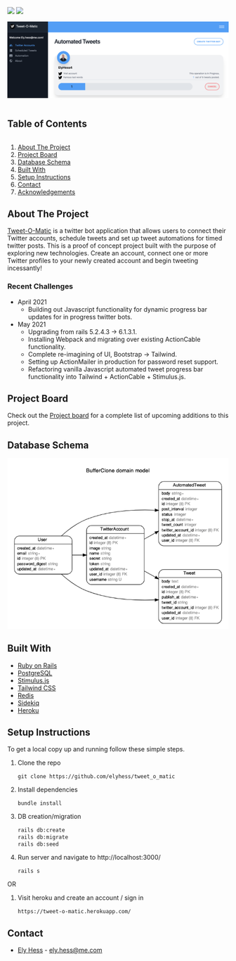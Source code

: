 <!-- Shields -->
![](https://img.shields.io/badge/Rails-6.1.3.1-informational?style=flat&logo=<LOGO_NAME>&logoColor=white&color=2bbc8a)
![](https://img.shields.io/badge/Ruby-2.5.3-orange)


![Tweet-O-Matic](banner.png)
<!-- TABLE OF CONTENTS -->
<summary><h2 style="display: inline-block">Table of Contents</h2></summary>
<ol>
  <li><a href="#about-the-project">About The Project</a>
  <li><a href="#project-board">Project Board</a></li>
  <li><a href="#database-schema">Database Schema</a></li>
  <li><a href="#built-with">Built With</a>
  <li><a href="#setup-instructions">Setup Instructions</a></li>
  <li><a href="#contact">Contact</a></li>
  <li><a href="#acknowledgements">Acknowledgements</a></li>
</ol>


<!-- ABOUT THE PROJECT -->
## About The Project

[Tweet-O-Matic](https://tweet-o-matic.herokuapp.com/) is a twitter bot application that allows users to connect their Twitter accounts, schedule tweets and set up tweet automations for timed twitter posts. This is a proof of concept project built with the purpose of exploring new technologies. Create an account, connect one or more Twitter profiles to your newly created account and begin tweeting incessantly!

### Recent Challenges
* April 2021
   - Building out Javascript functionality for dynamic progress bar updates for in progress twitter bots.
* May 2021
   - Upgrading from rails 5.2.4.3 -> 6.1.3.1.
   - Installing Webpack and migrating over existing ActionCable functionality.
   - Complete re-imagining of UI, Bootstrap -> Tailwind.
   - Setting up ActionMailer in production for password reset support.
   - Refactoring vanilla Javascript automated tweet progress bar functionality into Tailwind + ActionCable + Stimulus.js.


<!-- PROJECT BOARD -->
## Project Board
Check out the [Project board](https://github.com/elyhess/tweet_o_matic/projects/1) for a complete list of upcoming additions to this project.

<!-- DATABBASE SCHEMA -->
## Database Schema

![Schema](schema.png)

<!-- BUILT WITH -->
## Built With

* [Ruby on Rails](https://rubyonrails.org/)
* [PostgreSQL](https://www.postgresql.org/)
* [Stimulus.js](https://stimulus.hotwire.dev/)
* [Tailwind CSS](https://tailwindcss.com/)
* [Redis](https://redis.io/)
* [Sidekiq](https://sidekiq.org/)
* [Heroku](https://tweet-o-matic.herokuapp.com)

<!-- SETUP INSTRUCTIONS -->
## Setup Instructions
To get a local copy up and running follow these simple steps.

1. Clone the repo
   ```
   git clone https://github.com/elyhess/tweet_o_matic
   ```
2. Install dependencies
   ```
   bundle install
   ```
3. DB creation/migration
   ```
   rails db:create
   rails db:migrate
   rails db:seed
   ```
4. Run server and navigate to http://localhost:3000/
   ```
   rails s
   ```
OR

1. Visit heroku and create an account / sign in
   ```
   https://tweet-o-matic.herokuapp.com/
   ```

<!-- CONTACT -->
## Contact
* [Ely Hess](https://github.com/elyhess) - ely.hess@me.com
